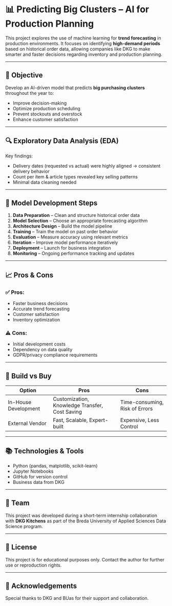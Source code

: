 # 📊 Predicting Big Clusters – AI for Production Planning

This project explores the use of machine learning for **trend forecasting** in production environments. It focuses on identifying **high-demand periods** based on historical order data, allowing companies like DKG to make smarter and faster decisions regarding inventory and production planning.

---

## 🚀 Objective

Develop an AI-driven model that predicts **big purchasing clusters** throughout the year to:
- Improve decision-making
- Optimize production scheduling
- Prevent stockouts and overstock
- Enhance customer satisfaction

---

## 🔍 Exploratory Data Analysis (EDA)

Key findings:
- Delivery dates (requested vs actual) were highly aligned → consistent delivery behavior
- Count per item & article types revealed key selling patterns
- Minimal data cleaning needed

---

## 🧠 Model Development Steps

1. **Data Preparation** – Clean and structure historical order data  
2. **Model Selection** – Choose an appropriate forecasting algorithm  
3. **Architecture Design** – Build the model pipeline  
4. **Training** – Train the model on past order behavior  
5. **Evaluation** – Measure accuracy using relevant metrics  
6. **Iteration** – Improve model performance iteratively  
7. **Deployment** – Launch for business integration  
8. **Monitoring** – Ongoing performance tracking and updates

---

## 📈 Pros & Cons

### ✅ Pros:
- Faster business decisions
- Accurate trend forecasting
- Customer satisfaction
- Inventory optimization

### ⚠️ Cons:
- Initial development costs
- Dependency on data quality
- GDPR/privacy compliance requirements

---

## 🧩 Build vs Buy

| Option | Pros | Cons |
|-------|------|------|
| In-House Development | Customization, Knowledge Transfer, Cost Saving | Time-consuming, Risk of Errors |
| External Vendor | Fast, Scalable, Expert-built | Expensive, Less Control |

---

## 📚 Technologies & Tools

- Python (pandas, matplotlib, scikit-learn)
- Jupyter Notebooks
- GitHub for version control
- Business data from DKG

---

## 👥 Team

This project was developed during a short-term internship collaboration with **DKG Kitchens** as part of the Breda University of Applied Sciences Data Science program.

---

## 📄 License

This project is for educational purposes only. Contact the author for further use or reproduction rights.

---

## 🙏 Acknowledgements

Special thanks to DKG and BUas for their support and collaboration.


